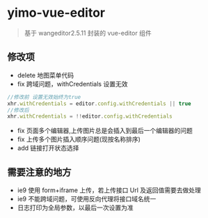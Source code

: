 # yimo-vue-editor

> 基于 wangeditor2.5.11 封装的 vue-editor 组件

## 修改项

- delete 地图菜单代码
- fix 跨域问题，withCredentials 设置无效

```js
//修改前 设置无效始终为true
xhr.withCredentials = editor.config.withCredentials || true
//修改后
xhr.withCredentials = !!editor.config.withCredentials
```

- fix 页面多个编辑器,上传图片总是会插入到最后一个编辑器的问题
- fix 上传多个图片插入顺序问题(现按名称排序)
- add 链接打开状态选择

## 需要注意的地方

- ie9 使用 form+iframe 上传，若上传接口 Url 及返回值需要去做处理
- ie9 不能跨域问题，可使用反向代理将接口域名统一
- 日志打印为全局参数，以最后一次设置为准